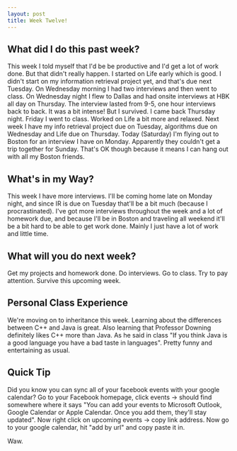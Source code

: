 ```yaml
---
layout: post
title: Week Twelve!
---
```


## What did I do this past week?
This week I told myself that I'd be be productive and I'd get a lot of work done. But that didn't really happen. I started on Life early which is good. I didn't start on my information retrieval project yet, and that's due next Tuesday. On Wednesday morning I had two interviews and then went to class. On Wednesday night I flew to Dallas and had onsite interviews at HBK all day on Thursday. The interview lasted from 9-5, one hour interviews back to back. It was a bit intense! But I survived. I came back Thursday night. Friday I went to class. Worked on Life a bit more and relaxed. Next week I have my info retrieval project due on Tuesday, algorithms due on Wednesday and Life due on Thursday. Today (Saturday) I'm flying out to Boston for an interview I have on Monday. Apparently they couldn't get a trip together for Sunday. That's OK though because it means I can hang out with all my Boston friends.

## What's in my Way?
This week I have more interviews. I'll be coming home late on Monday night, and since IR is due on Tuesday that'll be a bit much (because I procrastinated). I've got more interviews throughout the week and a lot of homework due, and because I'll be in Boston and traveling all weekend it'll be a bit hard to be able to get work done. Mainly I just have a lot of work and little time. 

## What will you do next week? 
Get my projects and homework done. Do interviews. Go to class. Try to pay attention. Survive this upcoming week. 

## Personal Class Experience
We're moving on to inheritance this week. Learning about the differences between C++ and Java is great. Also learning that Professor Downing definitely likes C++ more than Java. As he said in class "If you think Java is a good language you have a bad taste in languages". Pretty funny and entertaining as usual. 

## Quick Tip
Did you know you can sync all of your facebook events with your google calendar? Go to your Facebook homepage, click events -> should find somewhere where it says "You can add your events to Microsoft Outlook, Google Calendar or Apple Calendar. Once you add them, they'll stay updated". Now right click on upcoming events -> copy link address. Now go to your google calendar, hit "add by url" and copy paste it in.

Waw.